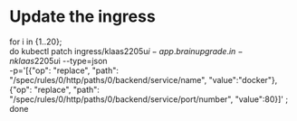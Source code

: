  # Update the ingress

 for i in {1..20}; \
do kubectl patch ingress/klaas2205u$i-app.brainupgrade.in -n klaas2205u$i --type=json \
  -p='[{"op": "replace", "path": "/spec/rules/0/http/paths/0/backend/service/name", "value":"docker"},{"op": "replace", "path": "/spec/rules/0/http/paths/0/backend/service/port/number", "value":80}]' ; \
  done
